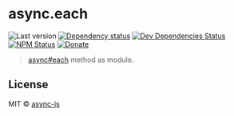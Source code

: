 # async.each

![Last version](https://img.shields.io/github/tag/async-js/async.each.svg?style=flat-square)
[![Dependency status](http://img.shields.io/david/async-js/async.each.svg?style=flat-square)](https://david-dm.org/async-js/async.each)
[![Dev Dependencies Status](http://img.shields.io/david/dev/async-js/async.each.svg?style=flat-square)](https://david-dm.org/async-js/async.each#info=devDependencies)
[![NPM Status](http://img.shields.io/npm/dm/async.each.svg?style=flat-square)](https://www.npmjs.org/package/async.each)
[![Donate](https://img.shields.io/badge/donate-paypal-blue.svg?style=flat-square)](https://paypal.me/kikobeats)

> [async#each](https://github.com/async-js/async#async.each) method as module.

## License

MIT © [async-js](https://github.com/async-js)
